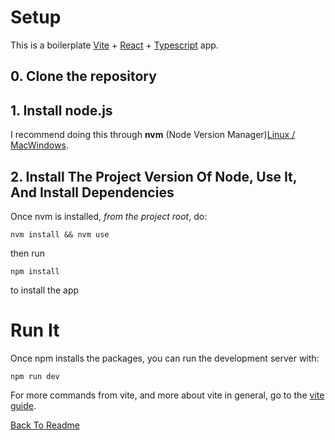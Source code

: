 # Setup

This is a boilerplate [Vite](https://github.com/vitejs/vite) + [React](https://react.dev/) + [Typescript](https://www.typescriptlang.org/) app.

## 0. Clone the repository

## 1. Install node.js

I recommend doing this through **nvm** (Node Version Manager)[Linux / Mac](https://github.com/nvm-sh/nvm)[Windows](https://github.com/coreybutler/nvm-windows).  

## 2. Install The Project Version Of Node, Use It, And Install Dependencies

Once nvm is installed, *from the project root*, do:


```
nvm install && nvm use
```


then run 

```
npm install
```

to install the app

# Run It

Once npm installs the packages, you can run the development server with:

```
npm run dev
```

For more commands from vite, and more about vite in general, go to the [vite guide](https://vitejs.dev/guide/).

[Back To Readme](../README.md)